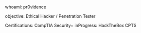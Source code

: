 whoami: pr0vidence

objective: Ethical Hacker / Penetration Tester

Certifications: CompTIA Security+
inProgress: HackTheBox CPTS

<!---
dgrey424/dgrey424 is a ✨ special ✨ repository because its `README.md` (this file) appears on your GitHub profile.
You can click the Preview link to take a look at your changes.
--->
